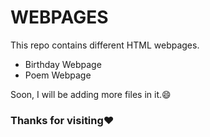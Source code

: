 # WEBPAGES
This repo contains different HTML webpages.

- Birthday Webpage
- Poem Webpage

Soon, I will be adding more files in it.:smile:



### Thanks for visiting:heart:
